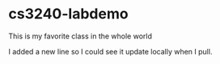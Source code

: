 # cs3240-labdemo
This is my favorite class in the whole world

I added a new line so I could see it update locally when I pull.
